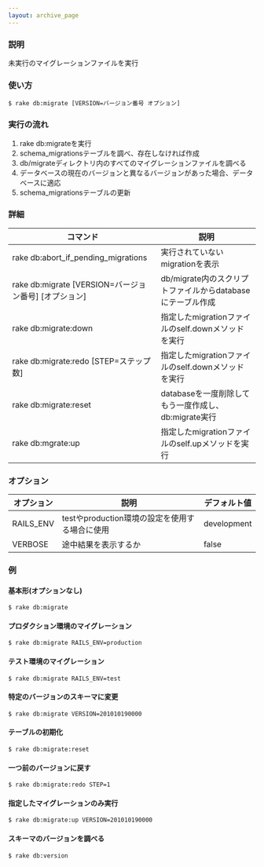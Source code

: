 ```yaml
---
layout: archive_page
---
```

### 説明
未実行のマイグレーションファイルを実行

### 使い方
    $ rake db:migrate [VERSION=バージョン番号 オプション]

### 実行の流れ
1.  rake db:migrateを実行
2.  schema_migrationsテーブルを調べ、存在しなければ作成
3.  db/migrateディレクトリ内のすべてのマイグレーションファイルを調べる
4.  データベースの現在のバージョンと異なるバージョンがあった場合、データベースに適応
5.  schema_migrationsテーブルの更新

### 詳細

コマンド                                        | 説明
--------------------------------------------|---------------------------------------
rake db:abort_if_pending_migrations         | 実行されていないmigrationを表示
rake db:migrate [VERSION=バージョン番号] [オプション] | db/migrate内のスクリプトファイルからdatabaseにテーブル作成
rake db:migrate:down                        | 指定したmigrationファイルのself.downメソッドを実行
rake db:migrate:redo [STEP=ステップ数]          | 指定したmigrationファイルのself.downメソッドを実行
rake db:migrate:reset                       | databaseを一度削除してもう一度作成し、db:migrate実行
rake db:mgrate:up                           | 指定したmigrationファイルのself.upメソッドを実行

### オプション

オプション     | 説明                                     | デフォルト値
----------|----------------------------------------|------------
RAILS_ENV | testやproduction環境の設定を使用する場合に使用 | development
VERBOSE   | 途中結果を表示するか                         | false

### 例
#### 基本形(オプションなし)
    $ rake db:migrate

#### プロダクション環境のマイグレーション
    $ rake db:migrate RAILS_ENV=production

#### テスト環境のマイグレーション
    $ rake db:migrate RAILS_ENV=test

#### 特定のバージョンのスキーマに変更
    $ rake db:migrate VERSION=201010190000

#### テーブルの初期化
    $ rake db:migrate:reset

#### 一つ前のバージョンに戻す
    $ rake db:migrate:redo STEP=1

#### 指定したマイグレーションのみ実行
    $ rake db:migrate:up VERSION=201010190000

#### スキーマのバージョンを調べる
    $ rake db:version